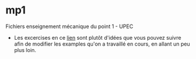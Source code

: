 # mp1
Fichiers enseignement mécanique du point 1 - UPEC
- Les excercises en ce [lien](https://github.com/felipefr/mp1/blob/main/main.pdf)  sont plutôt d'idées que vous pouvez suivre afin de modifier les examples qu'on a travaillé en cours, en allant un peu plus loin.
